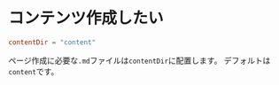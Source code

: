 # コンテンツ作成したい

```toml
contentDir = "content"
```

ページ作成に必要な``.md``ファイルは``contentDir``に配置します。
デフォルトは``content``です。
